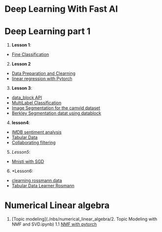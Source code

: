 # Deep Learning With Fast AI #

# Deep Learning part 1
1. **Lesson 1**:
  * [Fine Classification](./nbs/dl1/Lesson1_Baseball_Cricket.ipynb)
2. **Lesson 2**
  * [Data Preparation and Clearning]( ./nbs/dl1/Lesson2_data_cleaning_preparation.ipynb )
  * [linear regression with Pytorch]( ./nbs/dl1/Lesson2.2_torch_introduction_autograd.ipynb )
3. **Lesson 3**:
  * [data_block API](./nbs/dl1/Lesson3_DataBlock_API.ipynb)
  * [MultiLabel Classification](./nbs/dl1/Lesson3_Multi_label_classification.ipynb)
  * [Image Segmentation for the camvid dataset](./nbs/dl1/Lesson3_Camvid.ipynb)
  * [Berkley Segmentation datat using datablock](./nbs/dl1/Lesson3_Edge_Detection.ipynb)

4. **lesson4**:
  * [IMDB sentiment analysis](./nbs/dl1/Lesson3_IMDB.ipynb)
  * [Tabular Data](./nbs/dl1/Lesson4_tabular.ipynb)
  * [Collaborating filtering](./nbs/dl1/Lesson4_Collaborative_Filtering.ipynb)

5. *Lesson5*:
  * [Mnisti with SGD](../my_repo/nbs/dl1/Lesson5-SGD-MNIST.ipynb)

6. *Lesson6:
  * [clearning rossmann data](http://www.url.com)
  * [Tabular Data Learner Rosmann](./nbs/dl1/Lesson6-Rossman-tabular.ipynb)


# Numerical Linear algebra
1. [Topic modeling](./nbs/numerical_linear_algebra/2. Topic Modeling with NMF and SVD.ipynb)
1.1 [NMF with pytorch](./nbs/numerical_linear_algebra/Lesson2_Application_NMF_numpy_torch.ipynb)
